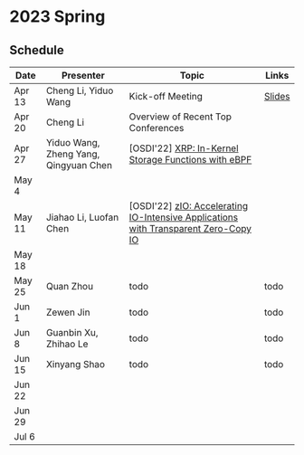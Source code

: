 # 2023 Spring

## Schedule

| Date   | Presenter | Topic    | Links |
| ------ | --------- | -------- | ----- |
| Apr 13 | Cheng Li, Yiduo Wang  | Kick-off Meeting |    [Slides]( https://rec.ustc.edu.cn/share/3da35cb0-da09-11ed-80ed-1303af1dcb7d )   |
| Apr 20 | Cheng Li  | Overview of Recent Top Conferences |       |
| Apr 27 | Yiduo Wang, Zheng Yang, Qingyuan Chen  | [OSDI'22] [ XRP: In-Kernel Storage Functions with eBPF](https://www.usenix.org/system/files/osdi22-zhong_1.pdf) |       |
| May 4  |           |           |      |
| May 11 | Jiahao Li, Luofan Chen | [OSDI'22] [zIO: Accelerating IO-Intensive Applications with Transparent Zero-Copy IO](https://www.usenix.org/system/files/osdi22-stamler.pdf) |   |
| May 18 |           |          |       |
| May 25 | Quan Zhou |   todo   |  todo |
| Jun 1 | Zewen Jin |   todo   |  todo |
| Jun 8| Guanbin Xu, Zhihao Le |  todo   |  todo |
| Jun 15 | Xinyang Shao |  todo  |  todo  |
| Jun 22 |           |          |       |
| Jun 29 |           |          |       |
| Jul 6 |           |          |       |
